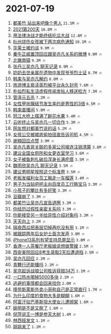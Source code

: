 # 2021-07-19

1. [都美竹 站出来吧像个男人](https://s.weibo.com/weibo?q=%E9%83%BD%E7%BE%8E%E7%AB%B9%20%E7%AB%99%E5%87%BA%E6%9D%A5%E5%90%A7%E5%83%8F%E4%B8%AA%E7%94%B7%E4%BA%BA&Refer=top) `21.5M 🔥`
1. [2021第200天](https://s.weibo.com/weibo?q=%232021%E7%AC%AC200%E5%A4%A9%23&Refer=top) `16.8M 🔥`
1. [用法律决战才能终结吃瓜大战](https://s.weibo.com/weibo?q=%23%E7%94%A8%E6%B3%95%E5%BE%8B%E5%86%B3%E6%88%98%E6%89%8D%E8%83%BD%E7%BB%88%E7%BB%93%E5%90%83%E7%93%9C%E5%A4%A7%E6%88%98%23&Refer=top) `12.4M 🔥`
1. [杭州烧伤女孩被下两次病危通知](https://s.weibo.com/weibo?q=%23%E6%9D%AD%E5%B7%9E%E7%83%A7%E4%BC%A4%E5%A5%B3%E5%AD%A9%E8%A2%AB%E4%B8%8B%E4%B8%A4%E6%AC%A1%E7%97%85%E5%8D%B1%E9%80%9A%E7%9F%A5%23&Refer=top) `10.1M 🔥`
1. [华莱士被约谈](https://s.weibo.com/weibo?q=%23%E5%8D%8E%E8%8E%B1%E5%A3%AB%E8%A2%AB%E7%BA%A6%E8%B0%88%23&Refer=top) `9.9M 🔥`
1. [秦牛正威置顶回应跟吴亦凡关系的微博](https://s.weibo.com/weibo?q=%E7%A7%A6%E7%89%9B%E6%AD%A3%E5%A8%81%E7%BD%AE%E9%A1%B6%E5%9B%9E%E5%BA%94%E8%B7%9F%E5%90%B4%E4%BA%A6%E5%87%A1%E5%85%B3%E7%B3%BB%E7%9A%84%E5%BE%AE%E5%8D%9A&Refer=top) `9.9M 🔥`
1. [北辙南辕](https://s.weibo.com/weibo?q=%E5%8C%97%E8%BE%99%E5%8D%97%E8%BE%95&Refer=top) `9.3M 🔥`
1. [张丹三吴亦凡 聊天记录](https://s.weibo.com/weibo?q=%E5%BC%A0%E4%B8%B9%E4%B8%89%E5%90%B4%E4%BA%A6%E5%87%A1%20%E8%81%8A%E5%A4%A9%E8%AE%B0%E5%BD%95&Refer=top) `8.9M 🔥`
1. [奶奶去世亲属在遗物中发现爷爷烈士证](https://s.weibo.com/weibo?q=%23%E5%A5%B6%E5%A5%B6%E5%8E%BB%E4%B8%96%E4%BA%B2%E5%B1%9E%E5%9C%A8%E9%81%97%E7%89%A9%E4%B8%AD%E5%8F%91%E7%8E%B0%E7%88%B7%E7%88%B7%E7%83%88%E5%A3%AB%E8%AF%81%23&Refer=top) `8.7M 🔥`
1. [韩束与吴亦凡解约](https://s.weibo.com/weibo?q=%23%E9%9F%A9%E6%9D%9F%E4%B8%8E%E5%90%B4%E4%BA%A6%E5%87%A1%E8%A7%A3%E7%BA%A6%23&Refer=top) `8.0M 🔥`
1. [旅游博主亵渎英烈被平台永久封号](https://s.weibo.com/weibo?q=%23%E6%97%85%E6%B8%B8%E5%8D%9A%E4%B8%BB%E4%BA%B5%E6%B8%8E%E8%8B%B1%E7%83%88%E8%A2%AB%E5%B9%B3%E5%8F%B0%E6%B0%B8%E4%B9%85%E5%B0%81%E5%8F%B7%23&Refer=top) `7.6M 🔥`
1. [朴灿烈私生活虚假传闻发帖人移送检方](https://s.weibo.com/weibo?q=%23%E6%9C%B4%E7%81%BF%E7%83%88%E7%A7%81%E7%94%9F%E6%B4%BB%E8%99%9A%E5%81%87%E4%BC%A0%E9%97%BB%E5%8F%91%E5%B8%96%E4%BA%BA%E7%A7%BB%E9%80%81%E6%A3%80%E6%96%B9%23&Refer=top) `7.3M 🔥`
1. [管泽元五杀](https://s.weibo.com/weibo?q=%23%E7%AE%A1%E6%B3%BD%E5%85%83%E4%BA%94%E6%9D%80%23&Refer=top) `7.2M 🔥`
1. [女性甲状腺结节发生率约是男性的3倍](https://s.weibo.com/weibo?q=%23%E5%A5%B3%E6%80%A7%E7%94%B2%E7%8A%B6%E8%85%BA%E7%BB%93%E8%8A%82%E5%8F%91%E7%94%9F%E7%8E%87%E7%BA%A6%E6%98%AF%E7%94%B7%E6%80%A7%E7%9A%843%E5%80%8D%23&Refer=top) `6.5M 🔥`
1. [韩束直播间](https://s.weibo.com/weibo?q=%E9%9F%A9%E6%9D%9F%E7%9B%B4%E6%92%AD%E9%97%B4&Refer=top) `5.8M 🔥`
1. [怒江大桥上摆满了鲜花水果](https://s.weibo.com/weibo?q=%23%E6%80%92%E6%B1%9F%E5%A4%A7%E6%A1%A5%E4%B8%8A%E6%91%86%E6%BB%A1%E4%BA%86%E9%B2%9C%E8%8A%B1%E6%B0%B4%E6%9E%9C%23&Refer=top) `5.4M 🔥`
1. [云听终止与吴亦凡一切合作](https://s.weibo.com/weibo?q=%23%E4%BA%91%E5%90%AC%E7%BB%88%E6%AD%A2%E4%B8%8E%E5%90%B4%E4%BA%A6%E5%87%A1%E4%B8%80%E5%88%87%E5%90%88%E4%BD%9C%23&Refer=top) `5.3M 🔥`
1. [网友想对都美竹说的话](https://s.weibo.com/weibo?q=%23%E7%BD%91%E5%8F%8B%E6%83%B3%E5%AF%B9%E9%83%BD%E7%BE%8E%E7%AB%B9%E8%AF%B4%E7%9A%84%E8%AF%9D%23&Refer=top) `5.2M 🔥`
1. [女孩公交被裙底偷拍径直告诉司机](https://s.weibo.com/weibo?q=%23%E5%A5%B3%E5%AD%A9%E5%85%AC%E4%BA%A4%E8%A2%AB%E8%A3%99%E5%BA%95%E5%81%B7%E6%8B%8D%E5%BE%84%E7%9B%B4%E5%91%8A%E8%AF%89%E5%8F%B8%E6%9C%BA%23&Refer=top) `4.5M 🔥`
1. [谢楠回应点赞](https://s.weibo.com/weibo?q=%E8%B0%A2%E6%A5%A0%E5%9B%9E%E5%BA%94%E7%82%B9%E8%B5%9E&Refer=top) `3.9M 🔥`
1. [吴亦凡表哥关联的多家公司接连注销清算](https://s.weibo.com/weibo?q=%23%E5%90%B4%E4%BA%A6%E5%87%A1%E8%A1%A8%E5%93%A5%E5%85%B3%E8%81%94%E7%9A%84%E5%A4%9A%E5%AE%B6%E5%85%AC%E5%8F%B8%E6%8E%A5%E8%BF%9E%E6%B3%A8%E9%94%80%E6%B8%85%E7%AE%97%23&Refer=top) `3.8M 🔥`
1. [建议全国女厕所和女更衣室学习](https://s.weibo.com/weibo?q=%23%E5%BB%BA%E8%AE%AE%E5%85%A8%E5%9B%BD%E5%A5%B3%E5%8E%95%E6%89%80%E5%92%8C%E5%A5%B3%E6%9B%B4%E8%A1%A3%E5%AE%A4%E5%AD%A6%E4%B9%A0%23&Refer=top) `3.6M 🔥`
1. [女子被鱼刺扎破后浑身长满疙瘩](https://s.weibo.com/weibo?q=%23%E5%A5%B3%E5%AD%90%E8%A2%AB%E9%B1%BC%E5%88%BA%E6%89%8E%E7%A0%B4%E5%90%8E%E6%B5%91%E8%BA%AB%E9%95%BF%E6%BB%A1%E7%96%99%E7%98%A9%23&Refer=top) `3.5M 🔥`
1. [魏雨欣吴亦凡 聊天记录](https://s.weibo.com/weibo?q=%E9%AD%8F%E9%9B%A8%E6%AC%A3%E5%90%B4%E4%BA%A6%E5%87%A1%20%E8%81%8A%E5%A4%A9%E8%AE%B0%E5%BD%95&Refer=top) `3.5M 🔥`
1. [建议男明星按照这个标准卷](https://s.weibo.com/weibo?q=%23%E5%BB%BA%E8%AE%AE%E7%94%B7%E6%98%8E%E6%98%9F%E6%8C%89%E7%85%A7%E8%BF%99%E4%B8%AA%E6%A0%87%E5%87%86%E5%8D%B7%23&Refer=top) `3.5M 🔥`
1. [老板发福利女员工搬走一车榴莲](https://s.weibo.com/weibo?q=%23%E8%80%81%E6%9D%BF%E5%8F%91%E7%A6%8F%E5%88%A9%E5%A5%B3%E5%91%98%E5%B7%A5%E6%90%AC%E8%B5%B0%E4%B8%80%E8%BD%A6%E6%A6%B4%E8%8E%B2%23&Refer=top) `3.4M 🔥`
1. [男子为当贴吧吧主向百度员工行贿宝马](https://s.weibo.com/weibo?q=%23%E7%94%B7%E5%AD%90%E4%B8%BA%E5%BD%93%E8%B4%B4%E5%90%A7%E5%90%A7%E4%B8%BB%E5%90%91%E7%99%BE%E5%BA%A6%E5%91%98%E5%B7%A5%E8%A1%8C%E8%B4%BF%E5%AE%9D%E9%A9%AC%23&Refer=top) `3.3M 🔥`
1. [小孩子的攀比有多好笑](https://s.weibo.com/weibo?q=%23%E5%B0%8F%E5%AD%A9%E5%AD%90%E7%9A%84%E6%94%80%E6%AF%94%E6%9C%89%E5%A4%9A%E5%A5%BD%E7%AC%91%23&Refer=top) `3.3M 🔥`
1. [豆瓣崩了](https://s.weibo.com/weibo?q=%23%E8%B1%86%E7%93%A3%E5%B4%A9%E4%BA%86%23&Refer=top) `3.3M 🔥`
1. [都美竹让吴亦凡宣告退圈](https://s.weibo.com/weibo?q=%23%E9%83%BD%E7%BE%8E%E7%AB%B9%E8%AE%A9%E5%90%B4%E4%BA%A6%E5%87%A1%E5%AE%A3%E5%91%8A%E9%80%80%E5%9C%88%23&Refer=top) `3.3M 🔥`
1. [你经历过假性亲密关系吗](https://s.weibo.com/weibo?q=%23%E4%BD%A0%E7%BB%8F%E5%8E%86%E8%BF%87%E5%81%87%E6%80%A7%E4%BA%B2%E5%AF%86%E5%85%B3%E7%B3%BB%E5%90%97%23&Refer=top) `3.3M 🔥`
1. [你能接受另一半给异性介绍对象吗](https://s.weibo.com/weibo?q=%23%E4%BD%A0%E8%83%BD%E6%8E%A5%E5%8F%97%E5%8F%A6%E4%B8%80%E5%8D%8A%E7%BB%99%E5%BC%82%E6%80%A7%E4%BB%8B%E7%BB%8D%E5%AF%B9%E8%B1%A1%E5%90%97%23&Refer=top) `3.3M 🔥`
1. [天天向上](https://s.weibo.com/weibo?q=%E5%A4%A9%E5%A4%A9%E5%90%91%E4%B8%8A&Refer=top) `3.2M 🔥`
1. [隔夜西瓜把表层切掉再吃没有用](https://s.weibo.com/weibo?q=%23%E9%9A%94%E5%A4%9C%E8%A5%BF%E7%93%9C%E6%8A%8A%E8%A1%A8%E5%B1%82%E5%88%87%E6%8E%89%E5%86%8D%E5%90%83%E6%B2%A1%E6%9C%89%E7%94%A8%23&Refer=top) `3.1M 🔥`
1. [被跟踪两年后女护士首次发声](https://s.weibo.com/weibo?q=%23%E8%A2%AB%E8%B7%9F%E8%B8%AA%E4%B8%A4%E5%B9%B4%E5%90%8E%E5%A5%B3%E6%8A%A4%E5%A3%AB%E9%A6%96%E6%AC%A1%E5%8F%91%E5%A3%B0%23&Refer=top) `3.0M 🔥`
1. [iPhone13系列有望支持息屏显示](https://s.weibo.com/weibo?q=%23iPhone13%E7%B3%BB%E5%88%97%E6%9C%89%E6%9C%9B%E6%94%AF%E6%8C%81%E6%81%AF%E5%B1%8F%E6%98%BE%E7%A4%BA%23&Refer=top) `3.0M 🔥`
1. [香港一人茶餐厅老板娘说想做警嫂](https://s.weibo.com/weibo?q=%23%E9%A6%99%E6%B8%AF%E4%B8%80%E4%BA%BA%E8%8C%B6%E9%A4%90%E5%8E%85%E8%80%81%E6%9D%BF%E5%A8%98%E8%AF%B4%E6%83%B3%E5%81%9A%E8%AD%A6%E5%AB%82%23&Refer=top) `2.5M 🔥`
1. [西安美院回应8考生录取2天后遭退档](https://s.weibo.com/weibo?q=%23%E8%A5%BF%E5%AE%89%E7%BE%8E%E9%99%A2%E5%9B%9E%E5%BA%948%E8%80%83%E7%94%9F%E5%BD%95%E5%8F%962%E5%A4%A9%E5%90%8E%E9%81%AD%E9%80%80%E6%A1%A3%23&Refer=top) `2.5M 🔥`
1. [吴亦凡回应](https://s.weibo.com/weibo?q=%23%E5%90%B4%E4%BA%A6%E5%87%A1%E5%9B%9E%E5%BA%94%23&Refer=top) `2.2M 🔥`
1. [青簪行还能播吗](https://s.weibo.com/weibo?q=%23%E9%9D%92%E7%B0%AA%E8%A1%8C%E8%BF%98%E8%83%BD%E6%92%AD%E5%90%97%23&Refer=top) `2.1M 🔥`
1. [吴京起诉战狼公司胜诉获赔34万](https://s.weibo.com/weibo?q=%23%E5%90%B4%E4%BA%AC%E8%B5%B7%E8%AF%89%E6%88%98%E7%8B%BC%E5%85%AC%E5%8F%B8%E8%83%9C%E8%AF%89%E8%8E%B7%E8%B5%9434%E4%B8%87%23&Refer=top) `2.1M 🔥`
1. [一口热水喝掉5000多块](https://s.weibo.com/weibo?q=%23%E4%B8%80%E5%8F%A3%E7%83%AD%E6%B0%B4%E5%96%9D%E6%8E%895000%E5%A4%9A%E5%9D%97%23&Refer=top) `2.1M 🔥`
1. [逃避的事情都会回来找你](https://s.weibo.com/weibo?q=%23%E9%80%83%E9%81%BF%E7%9A%84%E4%BA%8B%E6%83%85%E9%83%BD%E4%BC%9A%E5%9B%9E%E6%9D%A5%E6%89%BE%E4%BD%A0%23&Refer=top) `2.0M 🔥`
1. [撞劳斯莱斯外卖小哥称自己是正常直行](https://s.weibo.com/weibo?q=%23%E6%92%9E%E5%8A%B3%E6%96%AF%E8%8E%B1%E6%96%AF%E5%A4%96%E5%8D%96%E5%B0%8F%E5%93%A5%E7%A7%B0%E8%87%AA%E5%B7%B1%E6%98%AF%E6%AD%A3%E5%B8%B8%E7%9B%B4%E8%A1%8C%23&Refer=top) `1.7M 🔥`
1. [为什么印度的食物大多是糊糊](https://s.weibo.com/weibo?q=%23%E4%B8%BA%E4%BB%80%E4%B9%88%E5%8D%B0%E5%BA%A6%E7%9A%84%E9%A3%9F%E7%89%A9%E5%A4%A7%E5%A4%9A%E6%98%AF%E7%B3%8A%E7%B3%8A%23&Refer=top) `1.6M 🔥`
1. [阿富汗驻巴基斯坦大使女儿遭绑架](https://s.weibo.com/weibo?q=%23%E9%98%BF%E5%AF%8C%E6%B1%97%E9%A9%BB%E5%B7%B4%E5%9F%BA%E6%96%AF%E5%9D%A6%E5%A4%A7%E4%BD%BF%E5%A5%B3%E5%84%BF%E9%81%AD%E7%BB%91%E6%9E%B6%23&Refer=top) `1.6M 🔥`
1. [姚明是不是又胖了](https://s.weibo.com/weibo?q=%23%E5%A7%9A%E6%98%8E%E6%98%AF%E4%B8%8D%E6%98%AF%E5%8F%88%E8%83%96%E4%BA%86%23&Refer=top) `1.6M 🔥`
1. [倪萍说王一博是参天大树](https://s.weibo.com/weibo?q=%23%E5%80%AA%E8%90%8D%E8%AF%B4%E7%8E%8B%E4%B8%80%E5%8D%9A%E6%98%AF%E5%8F%82%E5%A4%A9%E5%A4%A7%E6%A0%91%23&Refer=top) `1.4M 🔥`
1. [林西娅发文](https://s.weibo.com/weibo?q=%23%E6%9E%97%E8%A5%BF%E5%A8%85%E5%8F%91%E6%96%87%23&Refer=top) `1.1M 🔥`
1. [姐姐来了](https://s.weibo.com/weibo?q=%E5%A7%90%E5%A7%90%E6%9D%A5%E4%BA%86&Refer=top) `1.1M 🔥`
